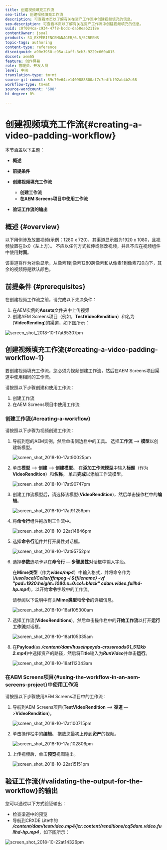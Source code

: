 ```yaml
---
title: 创建视频填充工作流
seo-title: 创建视频填充工作流
description: 可查看本页以了解有关在资产工作流中创建视频填充的信息。
seo-description: 可查看本页以了解有关在资产工作流中创建视频填充的信息。
uuid: c0f004ca-c934-47f8-bcdc-da58ea62118e
contentOwner: jsyal
products: SG_EXPERIENCEMANAGER/6.5/SCREENS
topic-tags: authoring
content-type: reference
discoiquuid: a90e3950-c95a-4aff-8cb3-9229c660a815
docset: aem65
feature: 创作屏幕
role: 管理员、开发人员
level: 中间
translation-type: tm+mt
source-git-commit: 89c70e64ce1409888800af7c7edfbf92ab4b2c68
workflow-type: tm+mt
source-wordcount: '608'
ht-degree: 0%

---
```



# 创建视频填充工作流{#creating-a-video-padding-workflow}

本节涵盖以下主题：

* **概述**
* **前提条件**
* **创建视频填充工作流**
   * **创建工作流**
   * **在AEM Screens项目中使用工作流**

* **验证工作流的输出**

## 概述 {#overview}

以下用例涉及放置视频(示例：1280 x 720)，其渠道显示器为1920 x 1080，且视频放置在0x0（左上方）。 不应以任何方式拉伸或修改视频，并且不应在视频组件中使用&#x200B;**封面**。

该渠道将作为对象显示，从像素1到像素1280跨像素和从像素1到像素720向下，其余的视频将是默认颜色。

## 前提条件 {#prerequisites}

在创建视频工作流之前，请完成以下先决条件：

1. 在AEM实例的&#x200B;**Assets**&#x200B;文件夹中上传视频
1. 创建AEM Screens项目（例如，**TestVideoRendition**）和名为(**VideoRending**)的渠道，如下图所示：

![screen_shot_2018-10-17at85307pm](assets/screen_shot_2018-10-17at85307pm.png)

## 创建视频填充工作流{#creating-a-video-padding-workflow-1}

要创建视频填充工作流，您必须为视频创建工作流，然后在AEM Screens项目渠道中使用相同的工作流。

请按照以下步骤创建和使用工作流：

1. 创建工作流
1. 在AEM Screens项目中使用工作流

### 创建工作流{#creating-a-workflow}

请按照以下步骤为视频创建工作流：

1. 导航到您的AEM实例，然后单击侧边栏中的工具。 选择&#x200B;**工作流** —> **模型**&#x200B;以创建新模型。

   ![screen_shot_2018-10-17at90025pm](assets/screen_shot_2018-10-17at90025pm.png)

1. 单击&#x200B;**模型** —> **创建** —> **创建模型**。 在&#x200B;**添加工作流模型**&#x200B;中输入&#x200B;**标题**（作为&#x200B;**VideoRendition**）和&#x200B;**名称**。 单击&#x200B;**完成**&#x200B;以添加工作流模型。

   ![screen_shot_2018-10-17at90747pm](assets/screen_shot_2018-10-17at90747pm.png)

1. 创建工作流模型后，请选择该模型(**VideoRendition**)，然后单击操作栏中的&#x200B;**编辑**。

   ![screen_shot_2018-10-17at91256pm](assets/screen_shot_2018-10-17at91256pm.png)

1. 将&#x200B;**命令行**&#x200B;组件拖放到工作流中。

   ![screen_shot_2018-10-22at14846pm](assets/screen_shot_2018-10-22at14846pm.png)

1. 选择&#x200B;**命令行**&#x200B;组件并打开属性对话框。

   ![screen_shot_2018-10-17at95752pm](assets/screen_shot_2018-10-17at95752pm.png)

1. 选择&#x200B;**参数**&#x200B;选项卡以在&#x200B;**命令行 — 步骤属性**&#x200B;对话框中输入字段。

   在&#x200B;**Mime类型**（作为&#x200B;***video/mp4***）中输入格式，并将命令作为(***/usr/local/Cellar/ffmpeg -i ${filename} -vf &quot;pad=1920:height=1080:x=0:col=black&quot; cdam.video.fullhd-hp.mp4***)，以开始&#x200B;**命令**&#x200B;字段中的工作流。

   请参阅以下说明中有关&#x200B;**Mime类型**&#x200B;和&#x200B;**命令**&#x200B;的详细信息。

   ![screen_shot_2018-10-18at105300am](assets/screen_shot_2018-10-18at105300am.png)

1. 选择工作流(**VideoRenditions**)，然后单击操作栏中的&#x200B;**开始工作流**&#x200B;以打开&#x200B;**运行工作流**&#x200B;对话框。

   ![screen_shot_2018-10-18at105335am](assets/screen_shot_2018-10-18at105335am.png)

1. 在&#x200B;**Payload**(as ***/content/dam/huseinpeyda-crossroads01_512kb 2.mp4***)中选择资产的路径，然后将&#x200B;**Title**&#x200B;输入为&#x200B;***RunVideo***&#x200B;并单击&#x200B;**运行**。

   ![screen_shot_2018-10-18at112043am](assets/screen_shot_2018-10-18at112043am.png)

### 在AEM Screens项目{#using-the-workflow-in-an-aem-screens-project}中使用工作流

请按照以下步骤使用AEM Screens项目中的工作流：

1. 导航到AEM Screens项目(**TestVideoRendition** —> **渠道** —>**VideoRendition**)。

   ![screen_shot_2018-10-17at100715pm](assets/screen_shot_2018-10-17at100715pm.png)

1. 单击操作栏中的&#x200B;**编辑**。 拖放您最初上传到&#x200B;**资产**&#x200B;的视频。

   ![screen_shot_2018-10-17at102806pm](assets/screen_shot_2018-10-17at102806pm.png)

1. 上传视频后，单击&#x200B;**预览**&#x200B;视图输出。

   ![screen_shot_2018-10-22at15151pm](assets/screen_shot_2018-10-22at15151pm.png)

## 验证工作流{#validating-the-output-for-the-workflow}的输出

您可以通过以下方式验证输出：

* 检查渠道中的预览
* 导航到CRXDE Lite中的&#x200B;***/content/dam/testvideo.mp4/jcr:content/renditions/cq5dam.video.fullhd-hp.mp4***，如下图所示：

![screen_shot_2018-10-22at14326pm](assets/screen_shot_2018-10-22at14326pm.png)

